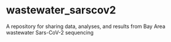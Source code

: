# wastewater_sarscov2
A repository for sharing data, analyses, and results from Bay Area wastewater Sars-CoV-2 sequencing
